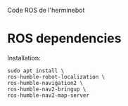 Code ROS de l'herminebot

# ROS dependencies

Installation:

```
sudo apt install \
ros-humble-robot-localization \
ros-humble-navigation2 \
ros-humble-nav2-bringup \
ros-humble-nav2-map-server
```
